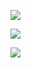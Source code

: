 ![](2018-06-23/c4b92f545c29cbd4cc73ebc8e53b35ea.jpeg)

![](2018-06-23/7f06803d63528d8f6c5a5fda17b91f7c.jpeg)

![](2018-06-23/91072bd7a4e898aa87727d31910c7db1.jpeg)
